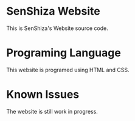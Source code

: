 # SenShiza Website
This is SenShiza's Website source code.

# Programing Language
This website is programed using HTML and CSS.

# Known Issues
The website is still work in progress.

